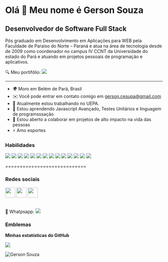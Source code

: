 Olá 👋 Meu nome é Gerson Souza
============================

Desenvolvedor de Software Full Stack 
------------------------

Pós graduado em Desenvolvimento em Aplicações para WEB pela Faculdade de Paraiso do Norte – Paraná e atua na área de tecnologia desde de 2009 como coordenador no campus IV CCNT da Universidade do estado do Pará e atuando em projetos pessoais de programação e aplicativos.

🔍 Meu portifólio:  <a href="https://gsprojects.com.br/" target="_blank" rel="noreferrer"><img src='https://img.shields.io/website-up-down-green-red/http/monip.org.svg'></a><br>



------------------------

* 🌍 Moro em Belém de Pará, Brasil 
* ✉️ Você pode entrar em contato comigo em [ gerson.cesupa@gmail.com ](mailto:gerson.cesupa@gmail.com)
* 🚀 Atualmente estou trabalhando no UEPA.
* 🧠 Estou aprendendo Javascript Avançado, Testes Unitários e linguagem de programsssação
* 🤝 Estou aberto a colaborar em projetos de alto impacto na vida das pessoas
* ⚡ Amo esportes




###  Habilidades
<div>
    <img src='https://img.shields.io/badge/Java-ED8B00?style=for-the-badge&logo=Java&logoColor=black'>
    <img src='https://img.shields.io/badge/Spring-6DB33F?style=for-the-badge&logo=spring&logoColor=white'>
    <img src='https://img.shields.io/badge/React-20232A?style=for-the-badge&logo=react&logoColor=61DAFB'>
    <img src='https://img.shields.io/badge/HTML5-E34F26?style=for-the-badge&logo=html5&logoColor=white'>
    <img src='https://img.shields.io/badge/CSS3-1572B6?style=for-the-badge&logo=css3&logoColor=white'>
    <img src='https://img.shields.io/badge/Bootstrap-563D7C?style=for-the-badge&logo=bootstrap&logoColor=white'>
    <img src='https://img.shields.io/badge/JavaScript-F7DF1E?style=for-the-badge&logo=javascript&logoColor=black'>
    <img src='https://img.shields.io/badge/PHP-777BB4?style=for-the-badge&logo=php&logoColor=white'>
    <img src='https://img.shields.io/badge/MySQL-00000F?style=for-the-badge&logo=mysql&logoColor=white'>
    <img src='https://img.shields.io/badge/GIT-E44C30?style=for-the-badge&logo=git&logoColor=white'>
    <img src='https://img.shields.io/badge/Angular-DD0031?style=for-the-badge&logo=angular&logoColor=white'>
    <img src='https://img.shields.io/badge/Node.js-43853D?style=for-the-badge&logo=node.js&logoColor=white'>
    <img src='https://img.shields.io/badge/Amazon_AWS-232F3E?style=for-the-badge&logo=amazon-aws&logoColor=white'>
    <img src='https://img.shields.io/badge/MongoDB-4EA94B?style=for-the-badge&logo=mongodb&logoColor=white'>
  
</div>

============================

###  Redes sociais

<p align="left"> 
 
 <a href="https://www.linkedin.com/in/gerson-souza/" target="_blank" rel="noreferrer">
 <img src="https://raw.githubusercontent.com/danielcranney/readme-generator/main/public/icons/socials/linkedin.svg" width="32" height="32" /></a> 
 
<a href="https://www.facebook.com/GersonSouzza" target="_blank" rel="noreferrer">
 <img src="https://raw.githubusercontent.com/danielcranney/readme-generator/main/public/icons/socials/facebook.svg" width="32" height="32" /></a> 


 <a href="https://www.instagram.com/gerson.ssouza/" target="_blank" rel="noreferrer">
 <img src="https://raw.githubusercontent.com/danielcranney/readme-generator/main/public/icons/socials/instagram.svg" width="32" height="32" /></a> <br><br>

📱 Whatpsapp:  <a href="https://wa.me/message/GU53Q4EGYWYQG1" target="_blank" rel="noreferrer"><img src='https://img.shields.io/badge/WhatsApp-25D366?style=for-the-badge&logo=whatsapp&logoColor=white'></a>

###  Emblemas

<b>Minhas estatísticas do GitHub</b>

<a href="https://www.github.com/gebasouza" target="_blank" rel="noreferrer"><img
src="https://img.shields.io/github/followers/gebasouza?logo=github&style=for-the-badge&color=3382ed&labelColor=171717" /></a>

![Gerson Souza](https://github-readme-stats.vercel.app/api?username=gebasouza&theme=blue-green)
	




